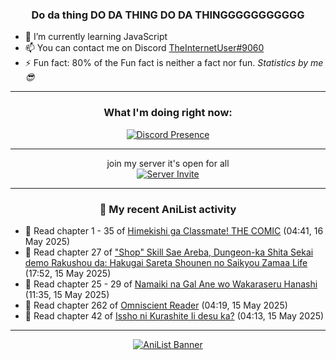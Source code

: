 <div align="center">

### Do da thing DO DA THING DO DA THINGGGGGGGGGGG
</div>

- 🌱 I’m currently learning JavaScript
- 📫 You can contact me on Discord [TheInternetUser#9060](https://discord.com/users/534117072796385300)
- ⚡ Fun fact: 80% of the Fun fact is neither a fact nor fun. _Statistics by me 😎_
<hr>

<div align="center">

### What I'm doing right now:
[![Discord Presence](https://lanyard.cnrad.dev/api/534117072796385300)](https://discord.com/users/534117072796385300)
<hr>

join my server it's open for all <br>
[![Server Invite](https://invidget.switchblade.xyz/bfYgVHxrSs)](https://discord.gg/bfYgVHxrSs)

<hr>
  
### 🌸 My recent AniList activity

</div>

<!-- ANILIST_ACTIVITY:start -->

-   📖 Read chapter 1 - 35 of [Himekishi ga Classmate! THE COMIC](https://anilist.co/manga/86276) (04:41, 16 May 2025)
-   📖 Read chapter 27 of ["Shop" Skill Sae Areba, Dungeon-ka Shita Sekai demo Rakushou da: Hakugai Sareta Shounen no Saikyou Zamaa Life](https://anilist.co/manga/155974) (17:52, 15 May 2025)
-   📖 Read chapter 25 - 29 of [Namaiki na Gal Ane wo Wakaraseru Hanashi](https://anilist.co/manga/179506) (11:35, 15 May 2025)
-   📖 Read chapter 262 of [Omniscient Reader](https://anilist.co/manga/119257) (04:19, 15 May 2025)
-   📖 Read chapter 42 of [Issho ni Kurashite Ii desu ka?](https://anilist.co/manga/159549) (04:13, 15 May 2025)

<!-- ANILIST_ACTIVITY:end -->
<hr>

<div align="center">

[![AniList Banner](https://img.anili.st/User/929966)](https://anilist.co/user/TheInternetUser)

<!-- ![Profile views](https://gpvc.arturio.dev/TheInternetUse7) Since 2023-01-09 -->
<br>


</div>

